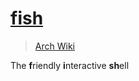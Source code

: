 # [fish](https://fishshell.com/)

> [Arch Wiki](https://wiki.archlinux.org/index.php/fish)

The **f**riendly **i**nteractive **sh**ell
